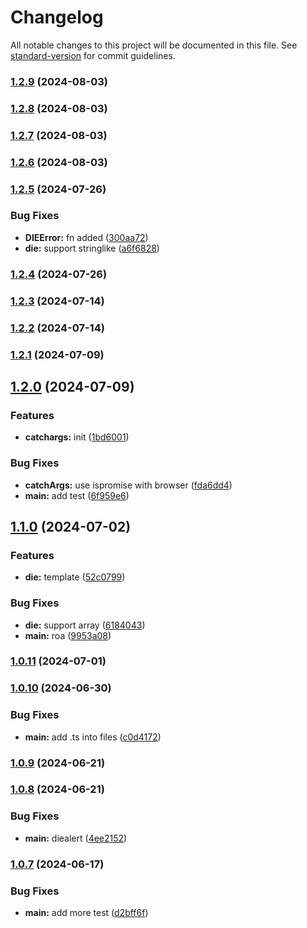 # Changelog

All notable changes to this project will be documented in this file. See [standard-version](https://github.com/conventional-changelog/standard-version) for commit guidelines.

### [1.2.9](https://github.com/snomiao/die/compare/v1.2.5...v1.2.9) (2024-08-03)

### [1.2.8](https://github.com/snomiao/die/compare/v1.2.5...v1.2.8) (2024-08-03)

### [1.2.7](https://github.com/snomiao/die/compare/v1.2.5...v1.2.7) (2024-08-03)

### [1.2.6](https://github.com/snomiao/die/compare/v1.2.5...v1.2.6) (2024-08-03)

### [1.2.5](https://github.com/snomiao/die/compare/v1.2.4...v1.2.5) (2024-07-26)


### Bug Fixes

* **DIEError:** fn added ([300aa72](https://github.com/snomiao/die/commit/300aa72c166ccb36c7f6b0d8e14f53e65d02ea0e))
* **die:** support stringlike ([a6f6828](https://github.com/snomiao/die/commit/a6f68287f13142593cd8068d1fbb4915f438167a))

### [1.2.4](https://github.com/snomiao/die/compare/v1.2.3...v1.2.4) (2024-07-26)

### [1.2.3](https://github.com/snomiao/die/compare/v1.2.2...v1.2.3) (2024-07-14)

### [1.2.2](https://github.com/snomiao/die/compare/v1.2.1...v1.2.2) (2024-07-14)

### [1.2.1](https://github.com/snomiao/die/compare/v1.2.0...v1.2.1) (2024-07-09)

## [1.2.0](https://github.com/snomiao/die/compare/v1.1.0...v1.2.0) (2024-07-09)


### Features

* **catchargs:** init ([1bd6001](https://github.com/snomiao/die/commit/1bd6001f4f55af018ef2bce82c79bb6493f9f29c))


### Bug Fixes

* **catchArgs:** use ispromise with browser ([fda6dd4](https://github.com/snomiao/die/commit/fda6dd4f5d935dc55d5c6f1d14651a1e23cba78e))
* **main:** add test ([6f959e6](https://github.com/snomiao/die/commit/6f959e64363bdfbfb893eef50ba866906e97ce1e))

## [1.1.0](https://github.com/snomiao/die/compare/v1.0.11...v1.1.0) (2024-07-02)


### Features

* **die:** template ([52c0799](https://github.com/snomiao/die/commit/52c0799995bb044386924a8c57817900a4236cc4))


### Bug Fixes

* **die:** support array ([6184043](https://github.com/snomiao/die/commit/6184043fee91fa228cebcaa690642cfaa4be86e2))
* **main:** roa ([9953a08](https://github.com/snomiao/die/commit/9953a0812a2b99b7bf11f58950ea8faccb90db08))

### [1.0.11](https://github.com/snomiao/die/compare/v1.0.10...v1.0.11) (2024-07-01)

### [1.0.10](https://github.com/snomiao/die/compare/v1.0.9...v1.0.10) (2024-06-30)


### Bug Fixes

* **main:** add .ts into files ([c0d4172](https://github.com/snomiao/die/commit/c0d4172bfd2a1842d318ef275805337b9bd8982a))

### [1.0.9](https://github.com/snomiao/die/compare/v1.0.8...v1.0.9) (2024-06-21)

### [1.0.8](https://github.com/snomiao/die/compare/v1.0.7...v1.0.8) (2024-06-21)


### Bug Fixes

* **main:** diealert ([4ee2152](https://github.com/snomiao/die/commit/4ee2152f4fb432c4715cfcf5c0afd59b6dc8c25a))

### [1.0.7](https://github.com/snomiao/die/compare/v1.0.6...v1.0.7) (2024-06-17)


### Bug Fixes

* **main:** add more test ([d2bff6f](https://github.com/snomiao/die/commit/d2bff6f611bb43811cfc8c155e723e27ea95109d))
